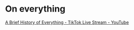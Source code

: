 # On everything

[A Brief History of Everything - TikTok Live Stream - YouTube](https://www.youtube.com/watch?v=y9RGaN2OEkw)